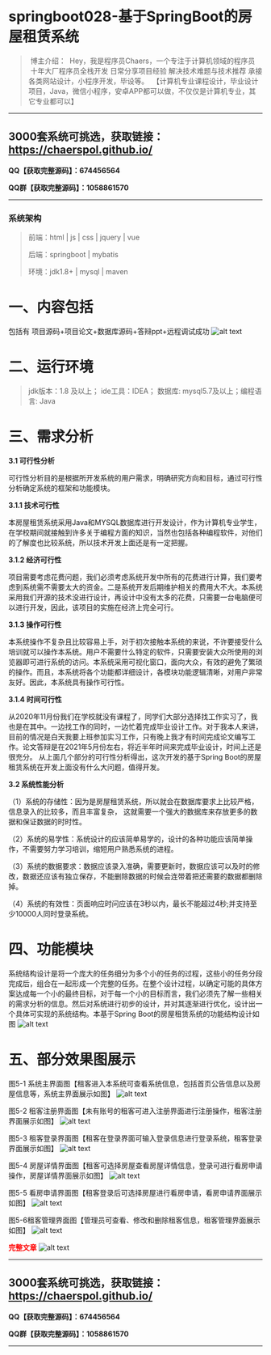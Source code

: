 # springboot028-基于SpringBoot的房屋租赁系统

>  博主介绍：
>  Hey，我是程序员Chaers，一个专注于计算机领域的程序员
>  十年大厂程序员全栈开发‍ 日常分享项目经验 解决技术难题与技术推荐 承接各类网站设计，小程序开发，毕设等。
>  【计算机专业课程设计，毕业设计项目，Java，微信小程序，安卓APP都可以做，不仅仅是计算机专业，其它专业都可以】

<hr>

## 3000套系统可挑选，获取链接：https://chaerspol.github.io/

<p size="5" color="red"><b>QQ【获取完整源码】：674456564</b></p>

<p size="5" color="red"><b>QQ群【获取完整源码】：1058861570</b></p>

<hr>

### 系统架构

> 前端：html | js | css | jquery | vue
>
> 后端：springboot | mybatis
> 
> 环境：jdk1.8+ | mysql | maven

# 一、内容包括
包括有  项目源码+项目论文+数据库源码+答辩ppt+远程调试成功
![alt text](images/image.png)

# 二、运行环境

> jdk版本：1.8 及以上； ide工具：IDEA； 数据库: mysql5.7及以上；编程语言: Java

# 三、需求分析

**3.1 可行性分析**

可行性分析目的是根据所开发系统的用户需求，明确研究方向和目标，通过可行性分析确定系统的框架和功能模块。

**3.1.1 技术可行性**

本房屋租赁系统采用Java和MYSQL数据库进行开发设计，作为计算机专业学生，在学校期间就接触到许多关于编程方面的知识，当然也包括各种编程软件，对他们的了解度也比较系统，所以技术开发上面还是有一定把握。

**3.1.2 经济可行性**

项目需要考虑花费问题，我们必须考虑系统开发中所有的花费进行计算，我们要考虑到系统需不需要太大的资金。二是系统开发后期维护相关的费用大不大。本系统采用我们开源的技术没进行设计，再设计中没有太多的花费，只需要一台电脑便可以进行开发，因此，该项目的实施在经济上完全可行。

**3.1.3 操作可行性**

本系统操作不复杂且比较容易上手，对于初次接触本系统的来说，不许要接受什么培训就可以操作本系统。用户不需要什么特定的软件，只需要安装大众所使用的浏览器即可进行系统的访问。本系统采用可视化窗口，面向大众，有效的避免了繁琐的操作。而且，本系统将各个功能都详细设计，各模块功能逻辑清晰，对用户非常友好。因此，本系统具有操作可行性。

**3.1.4 时间可行性**

从2020年11月份我们在学校就没有课程了，同学们大部分选择找工作实习了，我也是在其中。一边找工作的同时，一边忙着完成毕业设计工作。对于我本人来讲，目前的情况是白天我要上班参加实习工作，只有晚上我才有时间完成论文编写工作。论文答辩是在2021年5月份左右，将近半年时间来完成毕业设计，时间上还是很充分。
从上面几个部分的可行性分析得出，这次开发的基于Spring Boot的房屋租赁系统在开发上面没有什么大问题，值得开发。

**3.2 系统性能分析**

（1）系统的存储性：因为是房屋租赁系统，所以就会在数据库要求上比较严格，信息录入的比较多，而且丰富复杂， 这就需要一个强大的数据库来存放更多的数据和保证数据的时时性。

（2）系统的易学性：系统设计的应该简单易学的，设计的各种功能应该简单操作，不需要努力学习培训，缩短用户熟悉系统的进程。

（3）系统的数据要求：数据应该录入准确，需要更新时，数据应该可以及时的修改，数据还应该有独立保存，不能删除数据的时候会连带着把还需要的数据都删除掉。

（4）系统的有效性：页面响应时问应该在3秒以内，最长不能超过4秒;并支持至少10000人同时登录系统。

# 四、功能模块

系统结构设计是将一个庞大的任务细分为多个小的任务的过程，这些小的任务分段完成后，组合在一起形成一个完整的任务。在整个设计过程，以确定可能的具体方案达成每一个小的最终目标，对于每一个小的目标而言，我们必须先了解一些相关的需求分析的信息。然后对系统进行初步的设计，并对其逐渐进行优化，设计出一个具体可实现的系统结构。本基于Spring Boot的房屋租赁系统的功能结构设计如图
![alt text](images/image-1.png)

# 五、部分效果图展示

图5-1 系统主界面图【租客进入本系统可查看系统信息，包括首页公告信息以及房屋信息等，系统主界面展示如图】
![alt text](images/image-2.png)

图5-2 租客注册界面图【未有账号的租客可进入注册界面进行注册操作，租客注册界面展示如图】
![alt text](images/image-3.png)

图5-3 租客登录界面图【租客在登录界面可输入登录信息进行登录系统，租客登录界面展示如图】
![alt text](images/image-4.png)

图5-4 房屋详情界面图【租客可选择房屋查看房屋详情信息，登录可进行看房申请操作，房屋详情界面展示如图】
![alt text](images/image-5.png)

图5-5  看房申请界面图【租客登录后可选择房屋进行看房申请，看房申请界面展示如图】
![alt text](images/image-6.png)

图5-6租客管理界面图【管理员可查看、修改和删除租客信息，租客管理界面展示如图】
![alt text](images/image-7.png)

 <font  color="red"><b>完整文章</b></font>
![alt text](images/image-8.png)

 <hr>

## 3000套系统可挑选，获取链接：https://chaerspol.github.io/

<p size="5" color="red"><b>QQ【获取完整源码】：674456564</b></p>

<p size="5" color="red"><b>QQ群【获取完整源码】：1058861570</b></p>

<hr>